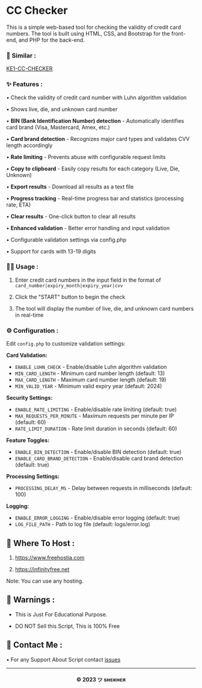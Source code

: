 # CC Checker

This is a simple web-based tool for checking the validity of credit card numbers. The tool is built using HTML, CSS, and Bootstrap for the front-end, and PHP for the back-end.

### 🍥 Similar :

[KE1-CC-CHECKER](https://github.com/OshekharO/KE1-CC-CHECKER)

### ✨ Features :

• Check the validity of credit card number with Luhn algorithm validation

• Shows live, die, and unknown card number

• **BIN (Bank Identification Number) detection** - Automatically identifies card brand (Visa, Mastercard, Amex, etc.)

• **Card brand detection** - Recognizes major card types and validates CVV length accordingly

• **Rate limiting** - Prevents abuse with configurable request limits

• **Copy to clipboard** - Easily copy results for each category (Live, Die, Unknown)

• **Export results** - Download all results as a text file

• **Progress tracking** - Real-time progress bar and statistics (processing rate, ETA)

• **Clear results** - One-click button to clear all results

• **Enhanced validation** - Better error handling and input validation

• Configurable validation settings via config.php

• Support for cards with 13-19 digits

### 😶‍🌫️ Usage :

1. Enter credit card numbers in the input field in the format of `card_number|expiry_month|expiry_year|cvv`

2. Click the "START" button to begin the check

3. The tool will display the number of live, die, and unknown card numbers in real-time

### ⚙️ Configuration :

Edit `config.php` to customize validation settings:

**Card Validation:**
- `ENABLE_LUHN_CHECK` - Enable/disable Luhn algorithm validation
- `MIN_CARD_LENGTH` - Minimum card number length (default: 13)
- `MAX_CARD_LENGTH` - Maximum card number length (default: 19)
- `MIN_VALID_YEAR` - Minimum valid expiry year (default: 2024)

**Security Settings:**
- `ENABLE_RATE_LIMITING` - Enable/disable rate limiting (default: true)
- `MAX_REQUESTS_PER_MINUTE` - Maximum requests per minute per IP (default: 60)
- `RATE_LIMIT_DURATION` - Rate limit duration in seconds (default: 60)

**Feature Toggles:**
- `ENABLE_BIN_DETECTION` - Enable/disable BIN detection (default: true)
- `ENABLE_CARD_BRAND_DETECTION` - Enable/disable card brand detection (default: true)

**Processing Settings:**
- `PROCESSING_DELAY_MS` - Delay between requests in milliseconds (default: 100)

**Logging:**
- `ENABLE_ERROR_LOGGING` - Enable/disable error logging (default: true)
- `LOG_FILE_PATH` - Path to log file (default: logs/error.log)

## 💽 Where To Host :

1. https://www.freehostia.com

2. https://infinityfree.net

Note: You can use any hosting.

## 🚸 Warnings :

- This is Just For Educational Purpose.

- DO NOT Sell this Script, This is 100% Free

## 🤗 Contact Me :


• For any Support About Script contact [issues](https://github.com/OshekharO/MASS-CC-CHECKER/issues/new)

---

<h4 align='center'>© 2023 ツ ѕнєкнєя</h4>

<!-- DO NOT REMOVE THIS CREDIT 🤬 🤬 -->
